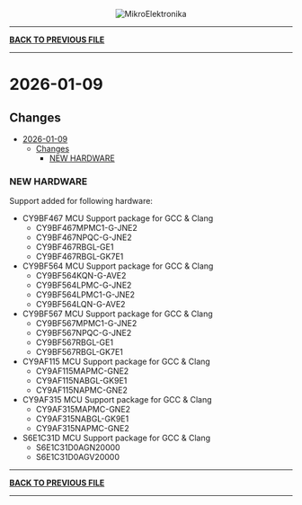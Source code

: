 <p align="center">
  <img src="http://www.mikroe.com/img/designs/beta/logo_small.png?raw=true" alt="MikroElektronika"/>
</p>

---

**[BACK TO PREVIOUS FILE](../changelog.md)**

---

# 2026-01-09

## Changes

- [2026-01-09](#2026-01-09)
  - [Changes](#changes)
    - [NEW HARDWARE](#new-hardware)

### NEW HARDWARE

Support added for following hardware:

+ CY9BF467 MCU Support package for GCC & Clang
  + CY9BF467MPMC1-G-JNE2
  + CY9BF467NPQC-G-JNE2
  + CY9BF467RBGL-GE1
  + CY9BF467RBGL-GK7E1
+ CY9BF564 MCU Support package for GCC & Clang
  + CY9BF564KQN-G-AVE2
  + CY9BF564LPMC-G-JNE2
  + CY9BF564LPMC1-G-JNE2
  + CY9BF564LQN-G-AVE2
+ CY9BF567 MCU Support package for GCC & Clang
  + CY9BF567MPMC1-G-JNE2
  + CY9BF567NPQC-G-JNE2
  + CY9BF567RBGL-GE1
  + CY9BF567RBGL-GK7E1
+ CY9AF115 MCU Support package for GCC & Clang
  + CY9AF115MAPMC-GNE2
  + CY9AF115NABGL-GK9E1
  + CY9AF115NAPMC-GNE2
+ CY9AF315 MCU Support package for GCC & Clang
  + CY9AF315MAPMC-GNE2
  + CY9AF315NABGL-GK9E1
  + CY9AF315NAPMC-GNE2
+ S6E1C31D MCU Support package for GCC & Clang
  + S6E1C31D0AGN20000
  + S6E1C31D0AGV20000

---

**[BACK TO PREVIOUS FILE](../changelog.md)**

---

